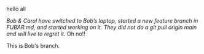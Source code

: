 hello all

*Bob & Carol have switched to Bob’s laptop, started a new feature branch in FUBAR.md, and started working on it. They did not do a git pull origin main and will live to regret it.*
Oh no!!

This is Bob's branch.





